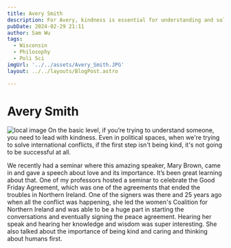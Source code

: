 ```yaml
---
title: Avery Smith
description: For Avery, kindness is essential for understanding and solving conflicts worldwide.
pubDate: 2024-02-29 21:11
author: Sam Wu
tags:
  - Wisconsin
  - Philosophy
  - Poli Sci
imgUrl: '../../assets/Avery_Smith.JPG'
layout: ../../layouts/BlogPost.astro

---
```

# Avery Smith

![local image](../../assets/Avery_Smith.JPG)
On the basic level, if you’re trying to understand someone, you need to lead with kindness. Even in political spaces, when we're trying to solve international conflicts, if the first step isn't being kind, it's not going to be successful at all.

We recently had a seminar where this amazing speaker, Mary Brown, came in and gave a speech about love and its importance. It’s been great learning about that. One of my professors hosted a seminar to celebrate the Good Friday Agreement, which was one of the agreements that ended the troubles in Northern Ireland. One of the signers was there and 25 years ago when all the conflict was happening, she led the women's Coalition for Northern Ireland and was able to be a huge part in starting the conversations and eventually signing the peace agreement. Hearing her speak and hearing her knowledge and wisdom was super interesting. She also talked about the importance of being kind and caring and thinking about humans first.
